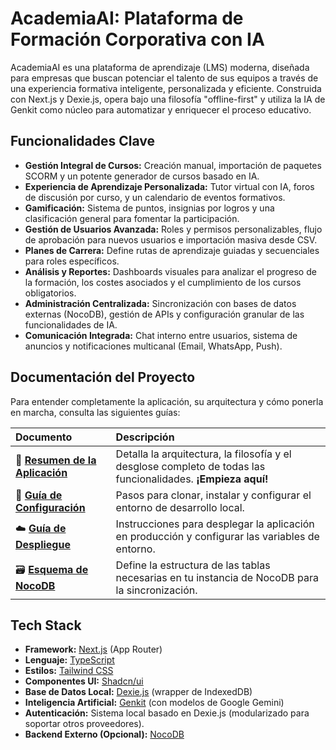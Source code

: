 
# AcademiaAI: Plataforma de Formación Corporativa con IA

AcademiaAI es una plataforma de aprendizaje (LMS) moderna, diseñada para empresas que buscan potenciar el talento de sus equipos a través de una experiencia formativa inteligente, personalizada y eficiente. Construida con Next.js y Dexie.js, opera bajo una filosofía "offline-first" y utiliza la IA de Genkit como núcleo para automatizar y enriquecer el proceso educativo.

## Funcionalidades Clave

-   **Gestión Integral de Cursos:** Creación manual, importación de paquetes SCORM y un potente generador de cursos basado en IA.
-   **Experiencia de Aprendizaje Personalizada:** Tutor virtual con IA, foros de discusión por curso, y un calendario de eventos formativos.
-   **Gamificación:** Sistema de puntos, insignias por logros y una clasificación general para fomentar la participación.
-   **Gestión de Usuarios Avanzada:** Roles y permisos personalizables, flujo de aprobación para nuevos usuarios e importación masiva desde CSV.
-   **Planes de Carrera:** Define rutas de aprendizaje guiadas y secuenciales para roles específicos.
-   **Análisis y Reportes:** Dashboards visuales para analizar el progreso de la formación, los costes asociados y el cumplimiento de los cursos obligatorios.
-   **Administración Centralizada:** Sincronización con bases de datos externas (NocoDB), gestión de APIs y configuración granular de las funcionalidades de IA.
-   **Comunicación Integrada:** Chat interno entre usuarios, sistema de anuncios y notificaciones multicanal (Email, WhatsApp, Push).

## Documentación del Proyecto

Para entender completamente la aplicación, su arquitectura y cómo ponerla en marcha, consulta las siguientes guías:

| Documento                                   | Descripción                                                                                              |
| :------------------------------------------ | :------------------------------------------------------------------------------------------------------- |
| 📄 **[Resumen de la Aplicación](./docs/APP_OVERVIEW.md)** | Detalla la arquitectura, la filosofía y el desglose completo de todas las funcionalidades. **¡Empieza aquí!** |
| 🚀 **[Guía de Configuración](./docs/SETUP_GUIDE.md)**     | Pasos para clonar, instalar y configurar el entorno de desarrollo local.                         |
| ☁️ **[Guía de Despliegue](./docs/DEPLOYMENT.md)**         | Instrucciones para desplegar la aplicación en producción y configurar las variables de entorno.    |
| 🗃️ **[Esquema de NocoDB](./docs/nocodb_schema.md)**       | Define la estructura de las tablas necesarias en tu instancia de NocoDB para la sincronización.   |

## Tech Stack

-   **Framework:** [Next.js](https://nextjs.org/) (App Router)
-   **Lenguaje:** [TypeScript](https://www.typescriptlang.org/)
-   **Estilos:** [Tailwind CSS](https://tailwindcss.com/)
-   **Componentes UI:** [Shadcn/ui](https://ui.shadcn.com/)
-   **Base de Datos Local:** [Dexie.js](https://dexie.org/) (wrapper de IndexedDB)
-   **Inteligencia Artificial:** [Genkit](https://firebase.google.com/docs/genkit) (con modelos de Google Gemini)
-   **Autenticación:** Sistema local basado en Dexie.js (modularizado para soportar otros proveedores).
-   **Backend Externo (Opcional):** [NocoDB](https://www.nocodb.com/)
